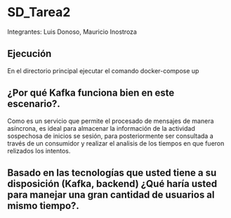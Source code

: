 # SD_Tarea2
Integrantes: Luis Donoso, Mauricio Inostroza

## Ejecución
En el directorio principal ejecutar el comando docker-compose up

## ¿Por qué Kafka funciona bien en este escenario?.
Como es un servicio que permite el procesado de mensajes de manera asíncrona, es ideal para almacenar la información de la actividad sospechosa de inicios se sesión, para posteriormente ser consultada a través de un consumidor y realizar el analisis de los tiempos en que fueron relizados los intentos.

## Basado en las tecnologías que usted tiene a su disposición (Kafka, backend) ¿Qué haría usted para manejar una gran cantidad de usuarios al mismo tiempo?.
